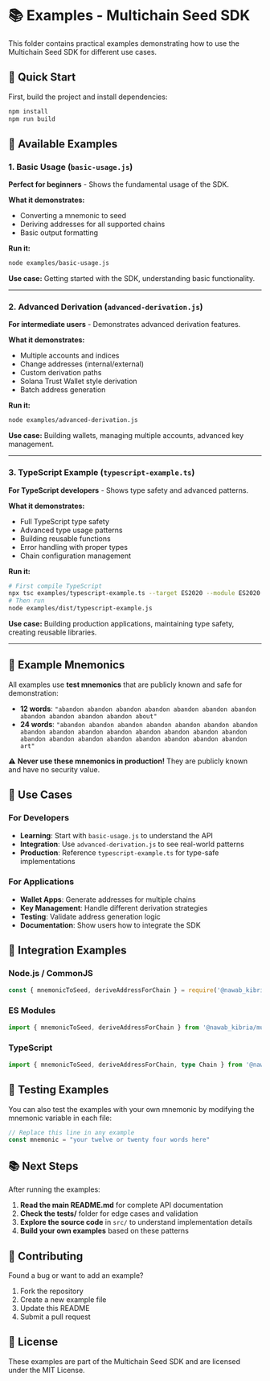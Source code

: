 # 📚 Examples - Multichain Seed SDK

This folder contains practical examples demonstrating how to use the Multichain Seed SDK for different use cases.

## 🚀 Quick Start

First, build the project and install dependencies:

```bash
npm install
npm run build
```

## 📖 Available Examples

### 1. Basic Usage (`basic-usage.js`)
**Perfect for beginners** - Shows the fundamental usage of the SDK.

**What it demonstrates:**
- Converting a mnemonic to seed
- Deriving addresses for all supported chains
- Basic output formatting

**Run it:**
```bash
node examples/basic-usage.js
```

**Use case:** Getting started with the SDK, understanding basic functionality.

---

### 2. Advanced Derivation (`advanced-derivation.js`)
**For intermediate users** - Demonstrates advanced derivation features.

**What it demonstrates:**
- Multiple accounts and indices
- Change addresses (internal/external)
- Custom derivation paths
- Solana Trust Wallet style derivation
- Batch address generation

**Run it:**
```bash
node examples/advanced-derivation.js
```

**Use case:** Building wallets, managing multiple accounts, advanced key management.

---

### 3. TypeScript Example (`typescript-example.ts`)
**For TypeScript developers** - Shows type safety and advanced patterns.

**What it demonstrates:**
- Full TypeScript type safety
- Advanced type usage patterns
- Building reusable functions
- Error handling with proper types
- Chain configuration management

**Run it:**
```bash
# First compile TypeScript
npx tsc examples/typescript-example.ts --target ES2020 --module ES2020 --outDir examples/dist
# Then run
node examples/dist/typescript-example.js
```

**Use case:** Building production applications, maintaining type safety, creating reusable libraries.

---

## 🔧 Example Mnemonics

All examples use **test mnemonics** that are publicly known and safe for demonstration:

- **12 words**: `"abandon abandon abandon abandon abandon abandon abandon abandon abandon abandon abandon about"`
- **24 words**: `"abandon abandon abandon abandon abandon abandon abandon abandon abandon abandon abandon abandon abandon abandon abandon abandon abandon abandon abandon abandon abandon abandon abandon art"`

⚠️ **Never use these mnemonics in production!** They are publicly known and have no security value.

## 🎯 Use Cases

### For Developers
- **Learning**: Start with `basic-usage.js` to understand the API
- **Integration**: Use `advanced-derivation.js` to see real-world patterns
- **Production**: Reference `typescript-example.ts` for type-safe implementations

### For Applications
- **Wallet Apps**: Generate addresses for multiple chains
- **Key Management**: Handle different derivation strategies
- **Testing**: Validate address generation logic
- **Documentation**: Show users how to integrate the SDK

## 🔗 Integration Examples

### Node.js / CommonJS
```javascript
const { mnemonicToSeed, deriveAddressForChain } = require('@nawab_kibria/multichain-sdk')
```

### ES Modules
```javascript
import { mnemonicToSeed, deriveAddressForChain } from '@nawab_kibria/multichain-sdk'
```

### TypeScript
```typescript
import { mnemonicToSeed, deriveAddressForChain, type Chain } from '@nawab_kibria/multichain-sdk'
```

## 🧪 Testing Examples

You can also test the examples with your own mnemonic by modifying the mnemonic variable in each file:

```javascript
// Replace this line in any example
const mnemonic = "your twelve or twenty four words here"
```

## 📚 Next Steps

After running the examples:

1. **Read the main README.md** for complete API documentation
2. **Check the tests/** folder for edge cases and validation
3. **Explore the source code** in `src/` to understand implementation details
4. **Build your own examples** based on these patterns

## 🤝 Contributing

Found a bug or want to add an example? 

1. Fork the repository
2. Create a new example file
3. Update this README
4. Submit a pull request

## 📄 License

These examples are part of the Multichain Seed SDK and are licensed under the MIT License.
